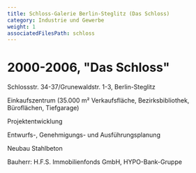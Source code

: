 ```yaml
---
title: Schloss-Galerie Berlin-Steglitz (Das Schloss)
category: Industrie und Gewerbe
weight: 1
associatedFilesPath: schloss
---
```

# 2000-2006, "Das Schloss"

Schlossstr. 34-37/Grunewaldstr. 1-3, Berlin-Steglitz

Einkaufszentrum (35.000 m² Verkaufsfläche, Bezirksbibliothek, Büroflächen, Tiefgarage)

Projektentwicklung

Entwurfs-, Genehmigungs- und Ausführungsplanung

Neubau Stahlbeton

Bauherr: H.F.S. Immobilienfonds GmbH, HYPO-Bank-Gruppe 